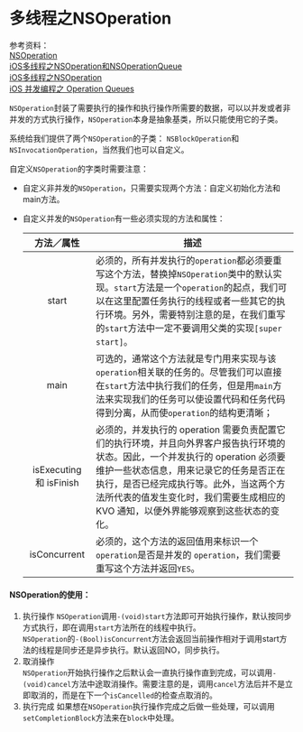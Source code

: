 # 多线程之NSOperation

参考资料：  
[NSOperation](http://nshipster.cn/nsoperation/)  
[iOS多线程之NSOperation和NSOperationQueue](http://blog.devzeng.com/blog/ios-nsoperation-and-nsoperationqueue.html)  
[iOS多线程之NSOperation](http://www.jianshu.com/p/c6650fcc6612)  
[iOS 并发编程之 Operation Queues](http://blog.leichunfeng.com/blog/2015/07/29/ios-concurrency-programming-operation-queues/)  

`NSOperation`封装了需要执行的操作和执行操作所需要的数据，可以以并发或者非并发的方式执行操作，`NSOperation`本身是抽象基类，所以只能使用它的子类。  

系统给我们提供了两个`NSOperation`的子类： `NSBlockOperation`和`NSInvocationOperation`，当然我们也可以自定义。

自定义`NSOperation`的字类时需要注意：  

* 自定义非并发的`NSOperation`，只需要实现两个方法：自定义初始化方法和main方法。  

* 自定义并发的`NSOperation`有一些必须实现的方法和属性：  

	|方法／属性|描述|
	|:---:|---|
	|start|必须的，所有并发执行的`operation`都必须要重写这个方法，替换掉`NSOperation`类中的默认实现。`start`方法是一个`operation`的起点，我们可以在这里配置任务执行的线程或者一些其它的执行环境。另外，需要特别注意的是，在我们重写的`start`方法中一定不要调用父类的实现`[super start]`。|
	| main | 可选的，通常这个方法就是专门用来实现与该`operation`相关联的任务的。尽管我们可以直接在`start`方法中执行我们的任务，但是用`main`方法来实现我们的任务可以使设置代码和任务代码得到分离，从而使`operation`的结构更清晰；|
	|isExecuting 和 isFinish|必须的，并发执行的 operation 需要负责配置它们的执行环境，并且向外界客户报告执行环境的状态。因此，一个并发执行的 operation 必须要维护一些状态信息，用来记录它的任务是否正在执行，是否已经完成执行等。此外，当这两个方法所代表的值发生变化时，我们需要生成相应的 KVO 通知，以便外界能够观察到这些状态的变化。|
	| isConcurrent |必须的，这个方法的返回值用来标识一个`operation`是否是并发的 `operation`，我们需要重写这个方法并返回`YES`。|

#### NSOperation的使用：  
1. 执行操作
	`NSOperation`调用`-(void)start`方法即可开始执行操作，默认按同步方式执行，即在调用`start`方法所在的线程中执行。  
	`NSOperation`的`-(Bool)isConcurrent`方法会返回当前操作相对于调用start方法的线程是同步还是异步执行。默认返回NO，同步执行。
2. 取消操作  
	`NSOperation`开始执行操作之后默认会一直执行操作直到完成，可以调用`-(void)cancel`方法中途取消操作。需要注意的是，调用`cancel`方法后并不是立即取消的，而是在下一个`isCancelled`的检查点取消的。
3. 执行完成
	如果想在`NSOperation`执行操作完成之后做一些处理，可以调用`setCompletionBlock`方法来在`block`中处理。
